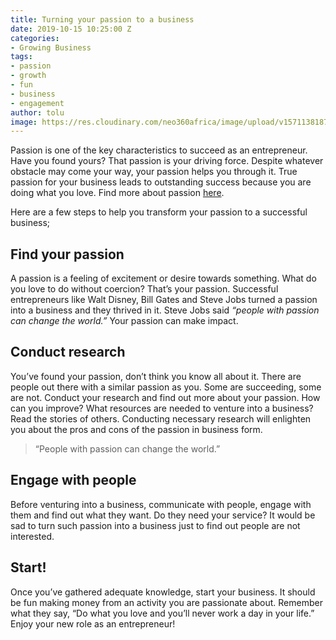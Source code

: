 ```yaml
---
title: Turning your passion to a business
date: 2019-10-15 10:25:00 Z
categories:
- Growing Business
tags:
- passion
- growth
- fun
- business
- engagement
author: tolu
image: https://res.cloudinary.com/neo360africa/image/upload/v1571138187/NEO360%20BLOG/8e36e8624906632f841782bad45c05f0_czdf46.jpg
---
```


Passion is one of the key characteristics to succeed as an entrepreneur. Have you found yours? That passion is your driving force. Despite whatever obstacle may come your way, your passion helps you through it. True passion for your business leads to outstanding success because you are doing what you love. Find more about passion <a href="https://www.blog.neo360africa.com/are-you-an-entrepreneur/" rel="follow" target="_self">here</a>.

Here are a few steps to help you transform your passion to a successful business;

## **Find your passion** 

A passion is a feeling of excitement or desire towards something. What do you love to do without coercion? That’s your passion. Successful entrepreneurs like Walt Disney, Bill Gates and Steve Jobs turned a passion into a business and they thrived in it. Steve Jobs said *“people with passion can change the world.”* Your passion can make impact.

## **Conduct research**

You’ve found your passion, don’t think you know all about it. There are people out there with a similar passion as you. Some are succeeding, some are not. Conduct your research and find out more about your passion. How can you improve? What resources are needed to venture into a business? Read the stories of others. Conducting necessary research will enlighten you about the pros and cons of the passion in business form.

<blockquote class="blockquote">
“People with passion can change the world.”
</blockquote>

## **Engage with people**

Before venturing into a business, communicate with people, engage with them and find out what they want. Do they need your service? It would be sad to turn such passion into a business just to find out people are not interested. 

## **Start!**

Once you’ve gathered adequate knowledge, start your business. It should be fun making money from an activity you are passionate about. Remember what they say, “Do what you love and you’ll never work a day in your life.” Enjoy your new role as an entrepreneur!
